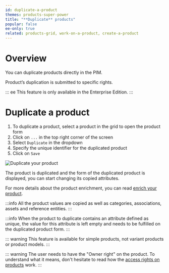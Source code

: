 ```yaml
---
id: duplicate-a-product
themes: products-super-power
title: "**Duplicate** products"
popular: false
ee-only: true
related: products-grid, work-on-a-product, create-a-product
---
```


# Overview

You can duplicate products directly in the PIM.

Product’s duplication is submitted to specific rights.

::: ee
This feature is only available in the Enterprise Edition.
:::

# Duplicate a product

1.  To duplicate a product, select a product in the grid to open the product form
1.  Click on `...` in the top right corner of the screen
1.  Select `Duplicate` in the dropdown
1.  Specify the unique identifier for the duplicated product
1.  Click on `Save`

![Duplicate your product](../img/Products_DuplicateProduct.png)

The product is duplicated and the form of the duplicated product is displayed, you can start changing its copied attributes.

For more details about the product enrichment, you can read [enrich your product](work-on-a-product.html).

:::info
All the product values are copied as well as categories, associations, assets and reference entities.
:::

:::info
When the product to duplicate contains an attribute defined as unique, the value for this attribute is left empty and needs to be fulfilled on the duplicated product form.
:::

::: warning
This feature is available for simple products, not variant products or product models.
:::

::: warning
The user needs to have the "Owner right" on the product. To understand what it means, don't hesitate to read how the [access rights on products](access-rights-on-products.html#rights-depending-on-the-categories) work.
:::
